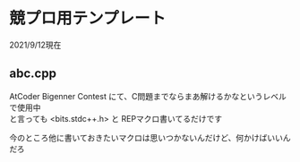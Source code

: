 # 競プロ用テンプレート

2021/9/12現在

## abc.cpp
AtCoder Bigenner Contest にて、C問題までならまあ解けるかなというレベルで使用中  
と言っても <bits.stdc++.h> と REPマクロ書いてるだけです

今のところ他に書いておきたいマクロは思いつかないんだけど、何かけばいいんだろ